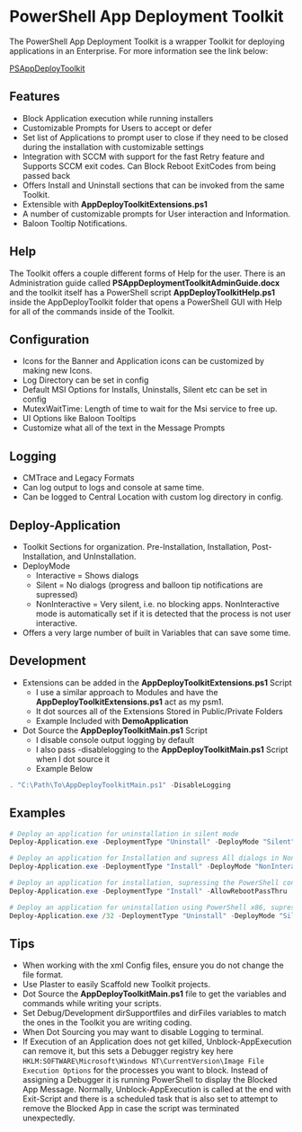 # PowerShell App Deployment Toolkit

The PowerShell App Deployment Toolkit is a wrapper Toolkit for deploying applications in an Enterprise. For more information see the link below:

[PSAppDeployToolkit](http://psappdeploytoolkit.com/)

## Features

* Block Application execution while running installers
* Customizable Prompts for Users to accept or defer
* Set list of Applications to prompt user to close if they need to be closed during the installation with customizable settings
* Integration with SCCM with support for the fast Retry feature and Supports SCCM exit codes. Can Block Reboot ExitCodes from being passed back
* Offers Install and Uninstall sections that can be invoked from the same Toolkit.
* Extensible with **AppDeployToolkitExtensions.ps1**
* A number of customizable prompts for User interaction and Information.
* Baloon Tooltip Notifications.

## Help

The Toolkit offers a couple different forms of Help for the user. There is an Administration guide called **PSAppDeploymentToolkitAdminGuide.docx** and the toolkit itself has a PowerShell script **AppDeployToolkitHelp.ps1** inside the AppDeployToolkit folder that opens a PowerShell GUI with Help for all of the commands inside of the Toolkit.


## Configuration

* Icons for the Banner and Application icons can be customized by making new Icons.
* Log Directory can be set in config
* Default MSI Options for Installs, Uninstalls, Silent etc can be set in config
* MutexWaitTime: Length of time to wait for the Msi service to free up.
* UI Options like Baloon Tooltips
* Customize what all of the text in the Message Prompts


## Logging

* CMTrace and Legacy Formats
* Can log output to logs and console at same time.
* Can be logged to Central Location with custom log directory in config.


## Deploy-Application

* Toolkit Sections for organization. Pre-Installation, Installation, Post-Installation, and UnInstallation.
* DeployMode
    * Interactive = Shows dialogs
    * Silent = No dialogs (progress and balloon tip notifications are supressed)
    * NonInteractive = Very silent, i.e. no blocking apps. NonInteractive mode is automatically set if it is detected that the process is not user interactive.
* Offers a very large number of built in Variables that can save some time.


## Development

* Extensions can be added in the **AppDeployToolkitExtensions.ps1** Script
    * I use a similar approach to Modules and have the **AppDeployToolkitExtensions.ps1** act as my psm1.
    * It dot sources all of the Extensions Stored in Public/Private Folders
    * Example Included with **DemoApplication**
* Dot Source the **AppDeployToolkitMain.ps1** Script
    * I disable console output logging by default
    * I also pass -disablelogging to the **AppDeployToolkitMain.ps1** Script when I dot source it
    * Example Below

```powershell
. "C:\Path\To\AppDeployToolkitMain.ps1" -DisableLogging
```


## Examples

```powershell
# Deploy an application for uninstallation in silent mode
Deploy-Application.exe -DeploymentType "Uninstall" -DeployMode "Silent"

# Deploy an application for Installation and supress All dialogs in Non Interactive Mode
Deploy-Application.exe -DeploymentType "Install" -DeployMode "NonInteractive"

# Deploy an application for installation, supressing the PowerShell console window and allowing reboot codes to be returned to the parent process.
Deploy-Application.exe -DeploymentType "Install" -AllowRebootPassThru

# Deploy an application for uninstallation using PowerShell x86, supressing the PowerShell console window and deploying in silent mode.
Deploy-Application.exe /32 -DeploymentType "Uninstall" -DeployMode "Silent"
```


## Tips

* When working with the xml Config files, ensure you do not change the file format.
* Use Plaster to easily Scaffold new Toolkit projects.
* Dot Source the **AppDeployToolkitMain.ps1** file to get the variables and commands while writing your scripts.
* Set Debug/Development dirSupportfiles and dirFiles variables to match the ones in the Toolkit you are writing coding.
* When Dot Sourcing you may want to disable Logging to terminal.
* If Execution of an Application does not get killed, Unblock-AppExecution can remove it, but this sets a Debugger registry key here `HKLM:SOFTWARE\Microsoft\Windows NT\CurrentVersion\Image File Execution Options` for the processes you want to block. Instead of assigning a Debugger it is running PowerShell to display the Blocked App Message. Normally, Unblock-AppExecution is called at the end with Exit-Script and there is a scheduled task that is also set to attempt to remove the Blocked App in case the script was terminated unexpectedly.


